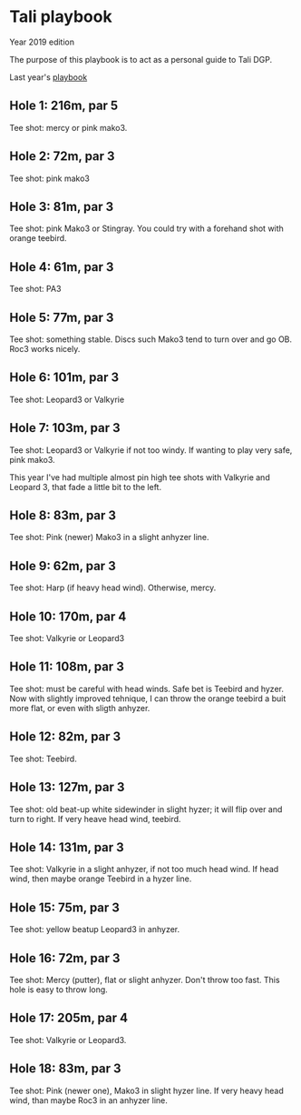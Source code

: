 # Tali playbook

Year 2019 edition

The purpose of this playbook is to act as a personal guide to Tali DGP.

Last year's [playbook](https://github.com/janimattiellonen/frisbeegolf-paivakirja-2017/blob/master/Tali%20playbook.md)

## Hole 1: 216m, par 5

Tee shot: mercy or pink mako3. 

## Hole 2: 72m, par 3

Tee shot: pink mako3

## Hole 3: 81m, par 3

Tee shot: pink Mako3 or Stingray. You could try with a forehand shot with orange teebird. 

## Hole 4: 61m, par 3

Tee shot: PA3

## Hole 5: 77m, par 3

Tee shot: something stable. Discs such Mako3 tend to turn over and go OB. Roc3 works nicely.

## Hole 6: 101m, par 3

Tee shot: Leopard3 or Valkyrie

## Hole 7: 103m, par 3

Tee shot: Leopard3 or Valkyrie if not too windy. If wanting to play very safe, pink mako3.

This year I've had multiple almost pin high tee shots with Valkyrie and Leopard 3, that fade a little bit to the left.

## Hole 8: 83m, par 3

Tee shot: Pink (newer) Mako3 in a slight anhyzer line.

## Hole 9: 62m, par 3

Tee shot: Harp (if heavy head wind). Otherwise, mercy.

## Hole 10: 170m, par 4

Tee shot: Valkyrie or Leopard3

## Hole 11: 108m, par 3

Tee shot: must be careful with head winds. Safe bet is Teebird and hyzer. Now with slightly improved tehnique, I can throw the orange teebird a buit more flat, or even with sligth anhyzer.  

## Hole 12: 82m, par 3

Tee shot: Teebird.

## Hole 13: 127m, par 3

Tee shot: old beat-up white sidewinder in slight hyzer; it will flip over and turn to right. If very heave head wind, teebird.

## Hole 14: 131m, par 3

Tee shot: Valkyrie in a slight anhyzer, if not too much head wind. If head wind, then maybe orange Teebird in a hyzer line.

## Hole 15: 75m, par 3

Tee shot: yellow beatup Leopard3 in anhyzer.

## Hole 16: 72m, par 3

Tee shot: Mercy (putter), flat or slight anhyzer. Don't throw too fast. This hole is easy to throw long.

## Hole 17: 205m, par 4

Tee shot: Valkyrie or Leopard3.

## Hole 18: 83m, par 3

Tee shot: Pink (newer one), Mako3 in slight hyzer line. If very heavy head wind, than maybe Roc3 in an anhyzer line.







 
